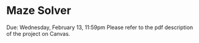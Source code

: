 # Maze Solver
Due: Wednesday, February 13, 11:59pm
Please refer to the pdf description of the project on Canvas.
